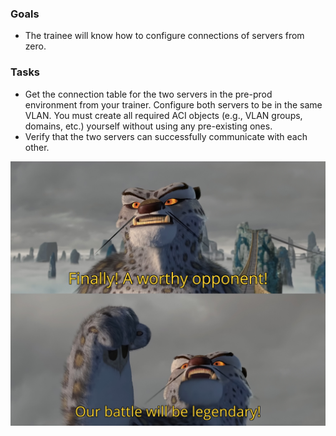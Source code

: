 ### Goals
- The trainee will know how to configure connections of servers from zero.

### Tasks
- Get the connection table for the two servers in the pre-prod environment from your trainer. Configure both servers to be in the same VLAN. You must create all required ACI objects (e.g., VLAN groups, domains, etc.) yourself without using any pre-existing ones.
- Verify that the two servers can successfully communicate with each other.

![Final-Boss](final-fight.jpg)